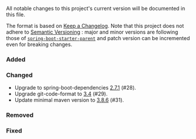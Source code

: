 All notable changes to this project's current version will be documented in this file.

The format is based on [Keep a Changelog](https://keepachangelog.com/en/1.0.0/). Note that
this project does not adhere to [Semantic Versioning](https://semver.org/spec/v2.0.0.html)
: major and minor versions are following those of
[`spring-boot-starter-parent`](https://spring.io/projects/spring-boot) and patch version
can be incremented even for breaking changes.

### Added

### Changed

- Upgrade to spring-boot-dependencies
  [2.7.1](https://github.com/spring-projects/spring-boot/releases/tag/v2.7.1) (#28).
- Upgrade git-code-format to [3.4](https://github.com/Cosium/git-code-format-maven-plugin) (#29).
- Update minimal maven version to [3.8.6](https://maven.apache.org/docs/3.8.6/release-notes.html) (#31).

### Removed

### Fixed

